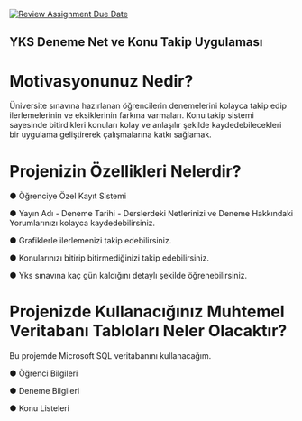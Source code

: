 [![Review Assignment Due Date](https://classroom.github.com/assets/deadline-readme-button-8d59dc4de5201274e310e4c54b9627a8934c3b88527886e3b421487c677d23eb.svg)](https://classroom.github.com/a/uelKf0-p)

## YKS Deneme Net ve Konu Takip Uygulaması

# Motivasyonunuz Nedir?
 
 Üniversite sınavına hazırlanan öğrencilerin denemelerini kolayca takip edip ilerlemelerinin ve eksiklerinin farkına varmaları. Konu takip sistemi sayesinde bitirdikleri konuları kolay ve anlaşılır şekilde kaydedebilecekleri bir uygulama geliştirerek çalışmalarına katkı sağlamak.
 
# Projenizin Özellikleri Nelerdir?

● Öğrenciye Özel Kayıt Sistemi

● Yayın Adı - Deneme Tarihi - Derslerdeki Netlerinizi ve Deneme Hakkındaki Yorumlarınızı kolayca kaydedebilirsiniz.

● Grafiklerle ilerlemenizi takip edebilirsiniz.

● Konularınızı bitirip bitirmediğinizi takip edebilirsiniz.

● Yks sınavına kaç gün kaldığını detaylı şekilde öğrenebilirsiniz.

# Projenizde Kullanacığınız Muhtemel Veritabanı Tabloları Neler Olacaktır?

Bu projemde Microsoft SQL veritabanını kullanacağım.

● Öğrenci Bilgileri

● Deneme Bilgileri

● Konu Listeleri 
